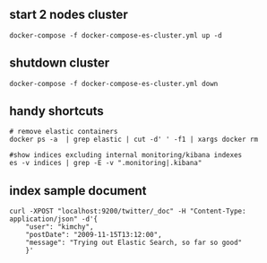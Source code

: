 ## start 2 nodes cluster

    docker-compose -f docker-compose-es-cluster.yml up -d

## shutdown cluster

    docker-compose -f docker-compose-es-cluster.yml down

## handy shortcuts

    # remove elastic containers
    docker ps -a  | grep elastic | cut -d' ' -f1 | xargs docker rm
   
    #show indices excluding internal monitoring/kibana indexes
    es -v indices | grep -E -v ".monitoring|.kibana"

## index sample document
    
    curl -XPOST "localhost:9200/twitter/_doc" -H "Content-Type: application/json" -d'{
        "user": "kimchy",
        "postDate": "2009-11-15T13:12:00",
        "message": "Trying out Elastic Search, so far so good"
        }'
